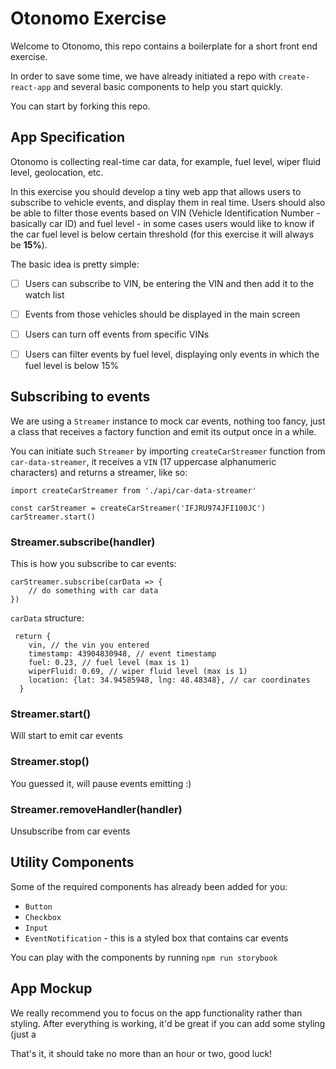 # Otonomo Exercise
Welcome to Otonomo, this repo contains a boilerplate for a short front end exercise.

In order to save some time, we have already initiated a repo with `create-react-app` and several basic components to help you start quickly. 

You can start by forking this repo.

## App Specification
Otonomo is collecting real-time car data, for example, fuel level, wiper fluid level, geolocation, etc.

In this exercise you should develop a tiny web app that allows users to subscribe to vehicle events, and display them in real time. Users should also be able to filter those events based on VIN (Vehicle Identification Number - basically car ID) and fuel level - in some cases users would like to know if the car fuel level is below certain threshold (for this exercise it will always be **15%**). 

The basic idea is pretty simple:
- [ ] Users can subscribe to VIN, be entering the VIN and then add it to the watch list
- [ ] Events from those vehicles should be displayed in the main  screen
- [ ] Users can turn off events from specific VINs
- [ ] Users can filter events by fuel level, displaying only events in which the fuel level is below 15%


## Subscribing to events
We are using a `Streamer` instance to mock car events, nothing too fancy, just a class that receives a factory function and emit its output once in a while.

You can initiate such `Streamer` by importing `createCarStreamer` function from `car-data-streamer`, it receives a `VIN` (17 uppercase alphanumeric characters) and returns a streamer, like so:
```
import createCarStreamer from './api/car-data-streamer'

const carStreamer = createCarStreamer('IFJRU974JFI100JC')
carStreamer.start()
```
	
	
### Streamer.subscribe(handler)
This is how you subscribe to car events:
```
carStreamer.subscribe(carData => {
	// do something with car data
})
```

`carData` structure:
```
 return {
    vin, // the vin you entered
    timestamp: 43904830948, // event timestamp
    fuel: 0.23, // fuel level (max is 1)
    wiperFluid: 0.69, // wiper fluid level (max is 1)
    location: {lat: 34.94585948, lng: 48.48348}, // car coordinates
  }
```

### Streamer.start()
Will start to emit car events

### Streamer.stop()
You guessed it, will pause events emitting :)

### Streamer.removeHandler(handler)
Unsubscribe from car events

## Utility Components
Some of the required components has already been added for you:
- `Button`
- `Checkbox`
- `Input`
- `EventNotification` - this is a styled box that contains car events

You can play with the components by running `npm run storybook`

## App Mockup 
We really recommend you to focus on the app functionality rather than styling. After everything is working, it'd be great if you can add some styling (just a 

That's it, it should take no more than an hour or two, good luck!

